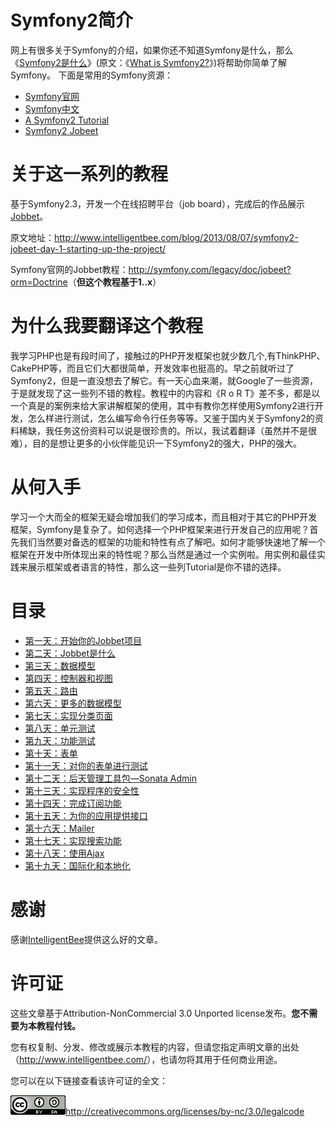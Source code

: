 # Symfony2简介 #

网上有很多关于Symfony的介绍，如果你还不知道Symfony是什么，那么《[Symfony2是什么](http://www.cnblogs.com/Seekr/archive/2012/06/15/2550894.html)》(原文：《[What is Symfony2?](http://fabien.potencier.org/article/49/what-is-symfony2)》)将帮助你简单了解Symfony。
下面是常用的Symfony资源：

*  [Symfony官网](http://symfony.com/)
*  [Symfony中文](http://symfony.cn/docs/index.html)
*  [A Symfony2 Tutorial](http://twpug.net/docs/symblog/)
*  [Symfony2 Jobeet](http://www.intelligentbee.com/blog/2013/08/07/symfony2-jobeet-day-1-starting-up-the-project/)

# 关于这一系列的教程 #

基于Symfony2.3，开发一个在线招聘平台（job board），完成后的作品展示[Jobbet](http://www.jobeet.org/en/)。

原文地址：<http://www.intelligentbee.com/blog/2013/08/07/symfony2-jobeet-day-1-starting-up-the-project/>

Symfony官网的Jobbet教程：<http://symfony.com/legacy/doc/jobeet?orm=Doctrine>（**但这个教程基于1..x**）

# 为什么我要翻译这个教程 #

我学习PHP也是有段时间了，接触过的PHP开发框架也就少数几个,有ThinkPHP、CakePHP等，而且它们大都很简单，开发效率也挺高的。早之前就听过了Symfony2，但是一直没想去了解它。有一天心血来潮，就Google了一些资源，于是就发现了这一些列不错的教程。教程中的内容和《R o R T》差不多，都是以一个真是的案例来给大家讲解框架的使用，其中有教你怎样使用Symfony2进行开发，怎么样进行测试，怎么编写命令行任务等等。又鉴于国内关于Symfony2的资料稀缺，我任务这份资料可以说是很珍贵的。所以，我试着翻译（虽然并不是很难），目的是想让更多的小伙伴能见识一下Symfony2的强大，PHP的强大。

# 从何入手 #

学习一个大而全的框架无疑会增加我们的学习成本，而且相对于其它的PHP开发框架，Symfony是复杂了。如何选择一个PHP框架来进行开发自己的应用呢？首先我们当然要对备选的框架的功能和特性有点了解吧。如何才能够快速地了解一个框架在开发中所体现出来的特性呢？那么当然是通过一个实例啦。用实例和最佳实践来展示框架或者语言的特性，那么这一些列Tutorial是你不错的选择。

# 目录 #

* [第一天：开始你的Jobbet项目]()
* [第二天：Jobbet是什么]()
* [第三天：数据模型]()
* [第四天：控制器和视图]()
* [第五天：路由]()
* [第六天：更多的数据模型]()
* [第七天：实现分类页面]()
* [第八天：单元测试]()
* [第九天：功能测试]()
* [第十天：表单]()
* [第十一天：对你的表单进行测试]()
* [第十二天：后天管理工具包—Sonata Admin]()
* [第十三天：实现程序的安全性]()
* [第十四天：完成订阅功能]()
* [第十五天：为你的应用提供接口]()
* [第十六天：Mailer]()
* [第十七天：实现搜索功能]()
* [第十八天：使用Ajax]()
* [第十九天：国际化和本地化]()

# 感谢 #

感谢[IntelligentBee](http://www.intelligentbee.com/)提供这么好的文章。

# 许可证 #

这些文章基于Attribution-NonCommercial 3.0 Unported license发布。**您不需要为本教程付钱。**

您有权复制、分发、修改或展示本教程的内容，但请您指定声明文章的出处（<http://www.intelligentbee.com/>），也请勿将其用于任何商业用途。

您可以在以下链接查看该许可证的全文：

![](imgs/license.png)<http://creativecommons.org/licenses/by-nc/3.0/legalcode>
